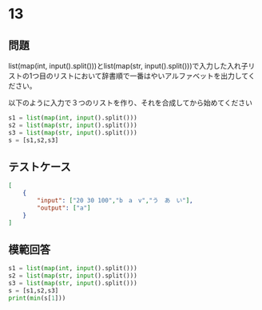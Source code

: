 # 13
## 問題

list(map(int, input().split()))とlist(map(str, input().split()))で入力した入れ子リストの1つ目のリストにおいて辞書順で一番はやいアルファベットを出力してください。

以下のように入力で３つのリストを作り、それを合成してから始めてください
```python
s1 = list(map(int, input().split()))
s2 = list(map(str, input().split()))
s3 = list(map(str, input().split()))
s = [s1,s2,s3]
```
## テストケース

```json
[
	{
		"input": ["20 30 100","b　a　v","う　あ　い"],
		"output": ["a"]
	}
]
```

## 模範回答
```python
s1 = list(map(int, input().split()))
s2 = list(map(str, input().split()))
s3 = list(map(str, input().split()))
s = [s1,s2,s3]
print(min(s[1]))
```